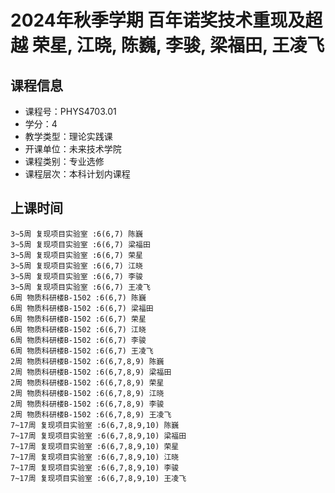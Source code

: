 # 2024年秋季学期 百年诺奖技术重现及超越 荣星, 江晓, 陈巍, 李骏, 梁福田, 王凌飞






## 课程信息

- 课程号：PHYS4703.01
- 学分：4
- 教学类型：理论实践课
- 开课单位：未来技术学院
- 课程类别：专业选修
- 课程层次：本科计划内课程

## 上课时间

```
3~5周 复现项目实验室 :6(6,7) 陈巍
3~5周 复现项目实验室 :6(6,7) 梁福田
3~5周 复现项目实验室 :6(6,7) 荣星
3~5周 复现项目实验室 :6(6,7) 江晓
3~5周 复现项目实验室 :6(6,7) 李骏
3~5周 复现项目实验室 :6(6,7) 王凌飞
6周 物质科研楼B-1502 :6(6,7) 陈巍
6周 物质科研楼B-1502 :6(6,7) 梁福田
6周 物质科研楼B-1502 :6(6,7) 荣星
6周 物质科研楼B-1502 :6(6,7) 江晓
6周 物质科研楼B-1502 :6(6,7) 李骏
6周 物质科研楼B-1502 :6(6,7) 王凌飞
2周 物质科研楼B-1502 :6(6,7,8,9) 陈巍
2周 物质科研楼B-1502 :6(6,7,8,9) 梁福田
2周 物质科研楼B-1502 :6(6,7,8,9) 荣星
2周 物质科研楼B-1502 :6(6,7,8,9) 江晓
2周 物质科研楼B-1502 :6(6,7,8,9) 李骏
2周 物质科研楼B-1502 :6(6,7,8,9) 王凌飞
7~17周 复现项目实验室 :6(6,7,8,9,10) 陈巍
7~17周 复现项目实验室 :6(6,7,8,9,10) 梁福田
7~17周 复现项目实验室 :6(6,7,8,9,10) 荣星
7~17周 复现项目实验室 :6(6,7,8,9,10) 江晓
7~17周 复现项目实验室 :6(6,7,8,9,10) 李骏
7~17周 复现项目实验室 :6(6,7,8,9,10) 王凌飞
```

